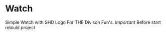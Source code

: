 # Watch
Simple Watch with SHD Logo
For THE Divison Fun's.
*Important*
Before start rebiuld project 
